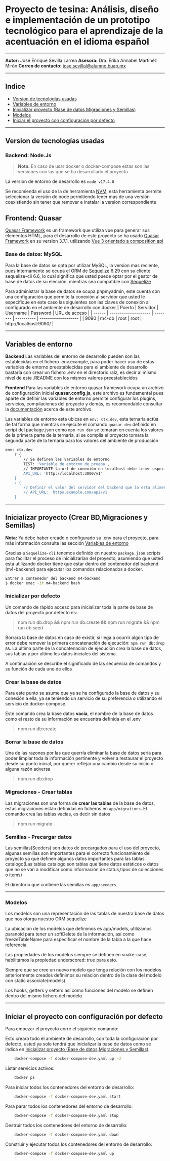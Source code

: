 # Proyecto de tesina: Análisis, diseño e implementación de un prototipo tecnológico para el aprendizaje de la acentuación en el idioma español
---

**Autor:** José Enrique Sevilla Larrea
**Asesora:** Dra. Erika Annabel Martinéz Mirón
**Correo de contacto:** jose.sevillal@alumno.buap.mx

---

## Indice
- [Version de tecnologías usadas](#version-de-tecnologías-usadas)
- [Variables de entorno](#variables-de-entorno)
- [Inicializar proyecto (Base de datos,Migraciones y Semillas)](#inicializar-proyecto-crear-bdmigraciones-y-semillas)
- [Modelos](#modelos)
- [Iniciar el proyecto con configuración por defecto](#iniciar-el-proyecto-con-configuración-por-defecto)
---
## Version de tecnologías usadas

### Backend: Node.Js
> **Nota:** En caso de usar docker o docker-compose estas son las versiones con las que se ha desarrollado el proyecto

La version de entorno de desarrollo es `node v17.4.0`

Se recomienda el uso de la de herramienta [NVM](https://github.com/nvm-sh/nvm), esta herramienta permite seleccionar la versión de node permitiendo tener mas de una versión coexistiendo sin tener que remover e instalar la version correspondiente

## Frontend: Quasar
[Quasar Framework](https://quasar.dev/start/quick-start) es un framework que utiliza vue para generar sus elementos HTML, para el desarrollo de este proyecto se ha usado [Quasar Framework](https://quasar.dev/start/quick-start) en su version 3.7.1, utilizando [Vue 3 orientado a composition api](https://vuejs.org/guide/extras/composition-api-faq.html)

### Base de datos: MySQL
Para la base de datos se opta por utilizar MySQL, la version mas reciente, pues internamente se ocupa el ORM de [Sequelize](https://sequelize.org/docs/v6/) 6.29 con su cliente sequelize-cli 6.6, lo cual significa que usted puede optar por el gestor de base de datos de su elección, mientras sea compatible con [Sequelize](https://sequelize.org/docs/v6/)

Para administrar la base de datos se ocupa phpmyadmin, este cuenta con una configuración que permite la conexión al servidor que usted le especifique en este caso las siguientes son las claves de conexión al configurado en el ambiente de desarrollo con docker
| Puerto | Servidor             | Username | Password   | URL de acceso          |
| ------ | -------------------- | -------- | ---------- | -------------------    |
| 9090   | m4-db                | root     | root       | http://localhost:9090/ |

---
## Variables de entorno
**Backend**
Las variables del entorno de desarrollo pueden son las establecidas en el fichero .env.example, para poder hacer uso de estas variables de entorno preestablecidas para el ambiente de desarrollo bastaría con crear un fichero .env en el directorio raíz, es decir al mismo nivel de este .README con los mismos valores preestablecidos

**Frontend**
Para las variables de entorno quasar framework ocupa un archivo de configuración inicial **quasar.config.js**, este archivo es fundamental pues aparte de definir las variables de entorno permite configurar los plugins, servicios, compilaciones del proyecto y demás, es recomendable consultar la [documentación](https://quasar.dev/quasar-cli-vite/quasar-config-file#introduction) acerca de este archivo.

Las variables de entorno esta ubicas en `env: ctx.dev`, esta ternaria actúa de tal forma que mientras se ejecute el comando `quasar dev` definido en script del package.json como `npm run dev` se tomaran en cuenta los valores de la primera parte de la ternaria, si se compila el proyecto tomara la segunda parte de la ternaria para los valores del ambiente de producción

```bash
env: ctx.dev
    ? {
        // Se definen las variables de entorno
        TEST: 'Variable de entorno de prueba',
        // IMPORTANTE la url de conexión en localhost debe tener especificado el protocolo de conexión http'
        API_URL: 'http://localhost:3000/v1'
    }
    : {
        // Definir el valor del servidor del backend que lo esta alimentando para ambiente de production
        // API_URL:  https.example.com/api/v1
    }
```
---

## Inicializar proyecto (Crear BD,Migraciones y Semillas)

**Nota:** Ya debe haber creado o configurado su .env para el proyecto, para más información consulte las sección [Variables de entorno](#variables-de-entorno)

Gracias a `Sequelize-cli` tenemos definido en nuestro `package.json` scripts para facilitar el proceso de inicializarían del proyecto, asumiendo que usted esta utilizando docker tiene que estar dentro del contenedor del backend (m4-backend) para ejecutar los comandos relacionados a docker.

```bash
Entrar a contenedor del backend m4-backend
$ docker exec -it m4-backend bash
```

### Inicializar por defecto

Un comando de rápido acceso para inicializar toda la parte de base de datos del proyecto por defecto es:

> npm run db:drop && npm run db:create && npm run migrate && npm run db:seed

Borrara la base de datos en caso de existir, si llega a ocurrir algún tipo de error debe remover la primera concatenación de ejecución: `npm run db:drop &&`.
La ultima parte de la concatenación de ejecución crea la base de datos, sus tablas y por ultimo los datos iniciales del sistema.

A continuación se describe el significado de las secuencia de comandos y su función de cada uno de ellos

### Crear la base de datos

Para este punto se asume que ya se ha configurado la base de datos y su conexión a ella, ya se teniendo un servicio de su preferencia o utilizando el servicio de docker-compose.

Este comando crea la base datos **vacía**, el nombre de la base de datos como el resto de su información se encuentra definida en el .env

> npm run db:create

### Borrar la base de datos

Una de las razones por las que querría eliminar la base de datos seria para poder limpiar toda la información pertinente y volver a restaurar el proyecto desde su punto inicial, por querer reflejar una cambio desde su inicio o alguna razón adversa

> npm run db:drop

### Migraciones - Crear tablas

Las migraciones son una forma de **crear las tablas** de la base de datos, estas migraciones están definidas en ficheros en `app/migrations`.
El comando crea las tablas vacías, es decir sin datos

> npm run migrate

### Semillas - Precargar datos

Las semillas(Seeders) son datos de precargados para el uso del proyecto, algunas semillas son importantes para el correcto funcionamiento del proyecto ya que definen algunos datos importantes para las tablas catalogo(Las tablas catalogo son tablas que tiene datos estáticos o datos que no se van a modificar como información de status,tipos de colecciones o items)

El directorio que contiene las semillas es `app/seeders`.

---

### Modelos
Los modelos son una representación de las tablas de nuestra base de datos que nos otorga nuestro ORM sequelize

La ubicación de los modelos que definimos es app/models, utilizamos paranoid para tener un softDelete de la información, así como freezeTableName para especificar el nombre de la tabla a la que hace referencia.

Las propiedades de los modelos siempre se definen en snake-case, habilitamos la propiedad underscored: true para esto.

Siempre que se cree un nuevo modelo que tenga relación con los modelos anteriormente creados definimos su relación dentro de la clase del modelo con static associate(models)

Los hooks, getters y setters así como funciones del modelo se definen dentro del mismo fichero del modelo

---
## Iniciar el proyecto con configuración por defecto

Para empezar el proyecto corre el siguiente comando:

Esto creara todo el ambiente de desarrollo, con toda la configuración por defecto, usted ya solo tendrá que inicializar la base de datos como se indica en [Inicializar proyecto (Base de datos,Migraciones y Semillas)](#inicializar-proyecto-crear-bdmigraciones-y-semillas)

```bash
    docker-compose -f docker-compose-dev.yaml up -d
```

Listar servicios activos:
```bash
    docker ps
```

Para iniciar todos los contenedores del entorno de desarrollo:
```bash
    docker-compose -f docker-compose-dev.yaml start
```

Para parar todos los contenedores del entorno de desarrollo:
```bash
    docker-compose -f docker-compose-dev.yaml stop
```

Destruir todos los contenedores del entorno de desarrollo:
```bash
    docker-compose -f docker-compose-dev.yaml down
```

Construir y ejecutar todos los contenedores del entorno de desarrollo:
```bash
    docker-compose -f docker-compose-dev.yaml up
```
